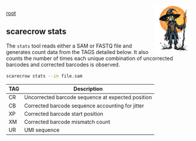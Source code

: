 <img style="float:right;width:100px;" src="../img/scarecrow.png" alt="scarecrow"/>

[root](root.md)

## scarecrow stats
The `stats` tool reads either a SAM or FASTQ file and generates count data from the TAGS detailed below. It also counts the number of times each unique combination of uncorrected barcodes and corrected barcodes is observed.

```bash
scarecrow stats --in file.sam
```

| TAG | Description |
| --- | ----------- |
| CR  | Uncorrected barcode sequence at expected position |
| CB  | Corrected barcode sequence accounting for jitter |
| XP  | Corrected barcode start position |
| XM  | Corrected barcode mismatch count |
| UR  | UMI sequence |
